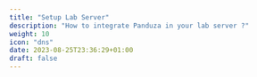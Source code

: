 ```yaml
---
title: "Setup Lab Server"
description: "How to integrate Panduza in your lab server ?"
weight: 10
icon: "dns"
date: 2023-08-25T23:36:29+01:00
draft: false
---
```


